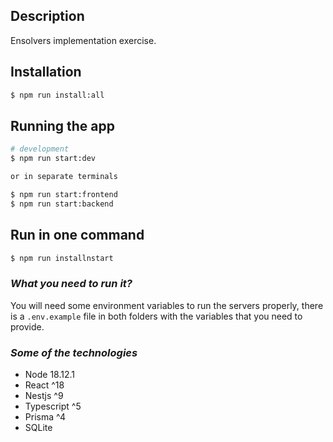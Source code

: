 ## Description

Ensolvers implementation exercise.

## Installation

```bash
$ npm run install:all
```

## Running the app

```bash
# development
$ npm run start:dev

or in separate terminals

$ npm run start:frontend
$ npm run start:backend
```

## Run in one command
```bash
$ npm run installnstart
```

### *What you need to run it?*

You will need some environment variables to run the servers properly, there is a `.env.example` file in both folders with the variables that you need to provide.

### *Some of the technologies*
* Node 18.12.1
* React ^18
* Nestjs ^9
* Typescript ^5
* Prisma ^4
* SQLite



